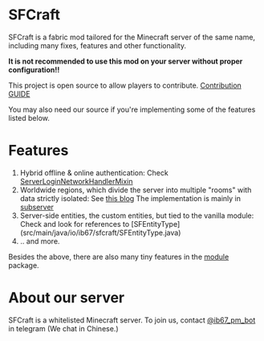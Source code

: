# SFCraft

SFCraft is a fabric mod tailored for the Minecraft server of the same name, including many fixes, features and other functionality.

**It is not recommended to use this mod on your server without proper configuration!!**

This project is open source to allow players to contribute. [Contribution GUIDE](./CONTRIBUTING.md)

You may also need our source if you're implementing some of the features listed below.

# Features

1. Hybrid offline & online authentication: Check [ServerLoginNetworkHandlerMixin](src/main/java/io/ib67/sfcraft/mixin/server/ServerLoginNetworkHandlerMixin.java)
2. Worldwide regions, which divide the server into multiple "rooms" with data strictly isolated: See [this blog](https://blog.0w0.ing/2024/07/17/multiserver-based-on-one-utilizing-transfer/)
  The implementation is mainly in [subserver](src/main/java/io/ib67/sfcraft/mixin/server/subserver/)
3. Server-side entities, the custom entities, but tied to the vanilla module: Check and look for references to [SFEntityType] (src/main/java/io/ib67/sfcraft/SFEntityType.java)
4. .. and more.

Besides the above, there are also many tiny features in the [module](src/main/java/io/ib67/sfcraft/module/) package.

# About our server

SFCraft is a whitelisted Minecraft server. To join us, contact [@ib67_pm_bot](https://t.me/ib67_pm_bot) in telegram (We chat in Chinese.)
